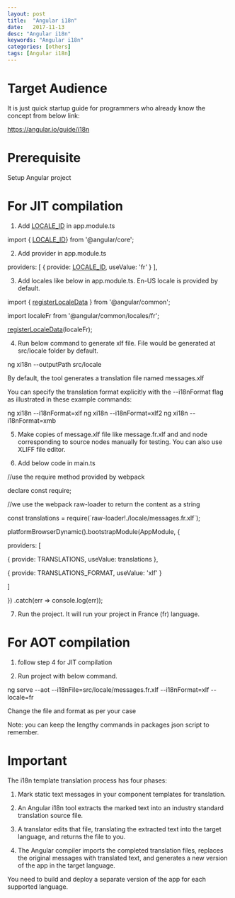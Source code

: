 ```yaml
---
layout: post
title:  "Angular i18n"
date:   2017-11-13
desc: "Angular i18n"
keywords: "Angular i18n"
categories: [others]
tags: [Angular i18n]
---
```


Target Audience
===============

It is just quick startup guide for programmers who already know the
concept from below link:

https://angular.io/guide/i18n

Prerequisite
============

Setup Angular project

For JIT compilation
===================

1.  Add [LOCALE\_ID](https://angular.io/api/core/LOCALE_ID) in
    app.module.ts

import { [LOCALE\_ID](https://angular.io/api/core/LOCALE_ID)} from
\'\@angular/core\';

2.  Add provider in app.module.ts

providers: \[ { provide:
[LOCALE\_ID](https://angular.io/api/core/LOCALE_ID), useValue: \'fr\' }
\],

3.  Add locales like below in app.module.ts. En-US locale is provided by
    default.

import {
[registerLocaleData](https://angular.io/api/common/registerLocaleData) }
from \'\@angular/common\';

import localeFr from \'\@angular/common/locales/fr\';

[registerLocaleData](https://angular.io/api/common/registerLocaleData)(localeFr);

4.  Run below command to generate xlf file. File would be generated at
    src/locale folder by default.

ng xi18n --outputPath src/locale

By default, the tool generates a translation file named messages.xlf

You can specify the translation format explicitly with
the \--i18nFormat flag as illustrated in these example commands:

ng xi18n \--i18nFormat=xlf ng xi18n \--i18nFormat=xlf2 ng xi18n
\--i18nFormat=xmb

5.  Make copies of message.xlf file like message.fr.xlf and and node
    corresponding to source nodes manually for testing. You can also use
    XLIFF file editor.

6.  Add below code in main.ts

//use the require method provided by webpack

declare const require;

//we use the webpack raw-loader to return the content as a string

const translations = require(\`raw-loader!./locale/messages.fr.xlf\`);

platformBrowserDynamic().bootstrapModule(AppModule, {

providers: \[

{ provide: TRANSLATIONS, useValue: translations },

{ provide: TRANSLATIONS\_FORMAT, useValue: \'xlf\' }

\]

}) .catch(err =\> console.log(err));

7.  Run the project. It will run your project in France (fr) language.

For AOT compilation
===================

1.  follow step 4 for JIT compilation

2.  Run project with below command.

ng serve \--aot \--i18nFile=src/locale/messages.fr.xlf \--i18nFormat=xlf
\--locale=fr

Change the file and format as per your case

Note: you can keep the lengthy commands in packages json script to
remember.

Important
=========

The i18n template translation process has four phases:

1.  Mark static text messages in your component templates for
    translation.

2.  An Angular i18n tool extracts the marked text into an industry
    standard translation source file.

3.  A translator edits that file, translating the extracted text into
    the target language, and returns the file to you.

4.  The Angular compiler imports the completed translation files,
    replaces the original messages with translated text, and generates a
    new version of the app in the target language.

You need to build and deploy a separate version of the app for each
supported language.
